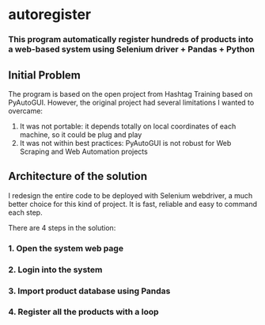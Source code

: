 # autoregister

### This program automatically register hundreds of products into a web-based system using Selenium driver + Pandas + Python

## Initial Problem

The program is based on the open project from Hashtag Training based on PyAutoGUI. However, the original project had several limitations I wanted to overcame:
1. It was not portable: it depends totally on local coordinates of each machine, so it could be plug and play
2. It was not within best practices: PyAutoGUI is not robust for Web Scraping and Web Automation projects

## Architecture of the solution

I redesign the entire code to be deployed with Selenium webdriver, a much better choice for this kind of project. It is fast, reliable and easy to command each step.

There are 4 steps in the solution:

### 1. Open the system web page
### 2. Login into the system
### 3. Import product database using Pandas
### 4. Register all the products with a loop
